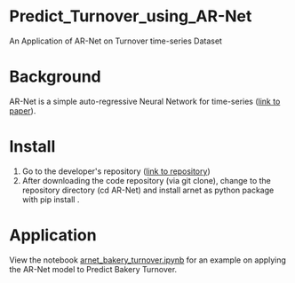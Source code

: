 # Predict_Turnover_using_AR-Net
An Application of AR-Net on Turnover time-series Dataset

# Background
AR-Net is a simple auto-regressive Neural Network for time-series ([link to paper](https://arxiv.org/abs/1911.12436)).

# Install
1. Go to the developer's repository ([link to repository](https://github.com/ourownstory/AR-Net/blob/master/README.md#ar-net))
2. After downloading the code repository (via git clone), change to the repository directory (cd AR-Net) and install arnet as python package with pip install .

# Application
View the notebook [arnet_bakery_turnover.ipynb](https://github.com/Modeuss/Predict_Turnover_AR-Net/blob/main/01_fit_arnet.ipynb) for an example on applying the AR-Net model to Predict Bakery Turnover.
